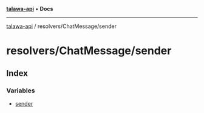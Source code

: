 [**talawa-api**](../../../README.md) • **Docs**

***

[talawa-api](../../../modules.md) / resolvers/ChatMessage/sender

# resolvers/ChatMessage/sender

## Index

### Variables

- [sender](variables/sender.md)
